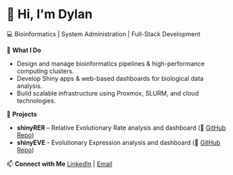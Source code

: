 # 👋 Hi, I'm Dylan
💻 Bioinformatics | System Administration | Full-Stack Development

🚀 **What I Do**
- Design and manage bioinformatics pipelines & high-performance computing clusters.
- Develop Shiny apps & web-based dashboards for biological data analysis.
- Build scalable infrastructure using Proxmox, SLURM, and cloud technologies.

🔬 **Projects**
- **shinyRER** – Relative Evolutionary Rate analysis and dashboard (🔗 [GitHub Repo](https://github.com/dbioinfo/shinyrer))
- **shinyEVE** - Evolutionary Expression analysis and dashboard (🔗 [GitHub Repo](https://github.com/dbioinfo/shinyEVE))

📫 **Connect with Me**
[LinkedIn](#) | [Email](dylan.barth@unlv.edu) 

